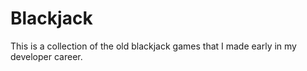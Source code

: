 # Blackjack
This is a collection of the old blackjack games that I made early in my developer career.
